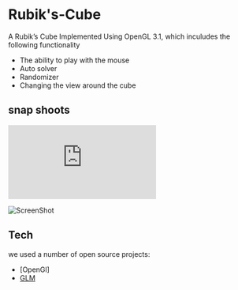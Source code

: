 Rubik's-Cube
============

A Rubik’s Cube Implemented Using OpenGL 3.1, which inculudes the following functionality
 - The ability to play with the mouse
 - Auto solver
 - Randomizer
 - Changing the view around the cube

snap shoots
-----------
![ScreenShot](https://www.facebook.com/ajax/mercury/attachments/photo.php?fbid=10202197392510799&mode=cover&width=400&height=400)

![ScreenShot](https://fbcdn-sphotos-h-a.akamaihd.net/hphotos-ak-prn1/v/1533484_10202197392550800_69788594_n.jpg?oh=7bb0da921989dc1a671f931b82f9fd93&oe=52C90E1E&__gda__=1388931244_f112b47a63ad59783968f01d4a3cb7e7)

Tech
----
we used a number of open source projects:
 * [OpenGl]
 * [GLM]

[GLM]:http://glm.g-truc.net/0.9.5/index.html
